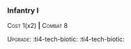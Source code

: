 ### **Infantry I**

<span style="font-variant:small-caps;">Cost</span> 1(x2) __|__ <span style="font-variant:small-caps;">Combat</span> 8

<span style="font-variant:small-caps;">Upgrade</span>: :ti4-tech-biotic: :ti4-tech-biotic:
